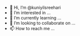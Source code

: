 - 👋 Hi, I’m @kuniyilsreehari
- 👀 I’m interested in ...
- 🌱 I’m currently learning ...
- 💞️ I’m looking to collaborate on ...
- 📫 How to reach me ...

<!---
kuniyilsreehari/kuniyilsreehari is a ✨ special ✨ repository because its `README.md` (this file) appears on your GitHub profile.
You can click the Preview link to take a look at your changes.
--->
